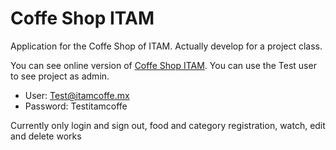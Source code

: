 # Coffe Shop ITAM

Application for the Coffe Shop of ITAM. Actually develop for a project class.

You can see online version of [Coffe Shop ITAM](https://coffeshopitam.herokuapp.com). You can use the Test user to see project as admin.
- User: Test@itamcoffe.mx
- Password: Testitamcoffe

Currently only login and sign out, food and category registration, watch, edit and delete works
